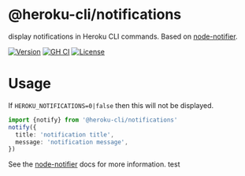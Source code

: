 @heroku-cli/notifications
=========================

display notifications in Heroku CLI commands. Based on [node-notifier](https://github.com/mikaelbr/node-notifier).

[![Version](https://img.shields.io/npm/v/@heroku-cli/notifications.svg)](https://npmjs.org/package/@heroku-cli/notifications)
[![GH CI](https://github.com/heroku/heroku-cli-notifications/actions/workflows/ci.yml/badge.svg)](https://github.com/heroku/heroku-cli-notifications/actions/workflows/ci.yml)
[![License](https://img.shields.io/npm/l/@heroku-cli/notifications.svg)](https://github.com/heroku/heroku-cli-notifications/blob/master/package.json)


<!-- toc -->

# Usage

If `HEROKU_NOTIFICATIONS=0|false` then this will not be displayed.

```typescript
import {notify} from '@heroku-cli/notifications'
notify({
  title: 'notification title',
  message: 'notification message',
})
```

See the [node-notifier](https://github.com/mikaelbr/node-notifier) docs for more information.
test

